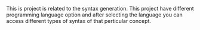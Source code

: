 This is project is related to the syntax generation. This project have different programming language option and after selecting the language you can access different types of syntax of that perticular concept.
